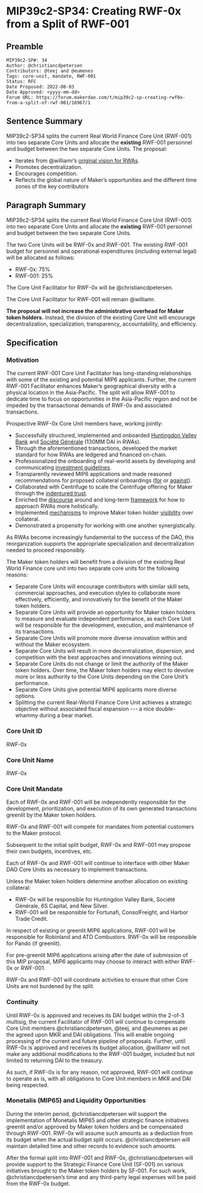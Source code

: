 # MIP39c2-SP34: Creating RWF-0x from a Split of RWF-001

## Preamble

```
MIP39c2-SP#: 34
Author: @christiancdpetersen
Contributors: @teej and @eumenes
Tags: core-unit, mandate, RWF-001
Status: RFC
Date Proposed: 2022-08-03
Date Approved: <yyyy-mm-dd>
Forum URL: https://forum.makerdao.com/t/mip39c2-sp-creating-rwf0x-from-a-split-of-rwf-001/16967/1
```

## Sentence Summary

MIP39c2-SP34 splits the current Real World Finance Core Unit (RWF-001) into two separate Core Units and allocate the **existing** RWF-001 personnel and budget between the two separate Core Units. The proposal:

- Iterates from @williamr’s [original vision for RWAs](https://forum.makerdao.com/t/short-take-exciting-news-and-opportunity-for-rwa-teams/16849).
- Promotes decentralization.
- Encourages competition.
- Reflects the global nature of Maker’s opportunities and the different time zones of the key contributors

## Paragraph Summary

MIP39c2-SP34 splits the current Real World Finance Core Unit (RWF-001) into two separate Core Units and allocate the **existing** RWF-001 personnel and budget between the two separate Core Units.

The two Core Units will be RWF-0x and RWF-001. The existing RWF-001 budget for personnel and operational expenditures (including external legal) will be allocated as follows:

- RWF-0x: 75%
- RWF-001: 25%

The Core Unit Facilitator for RWF-0x will be @christiancdpetersen.

The Core Unit Facilitator for RWF-001 will remain @williamr.

**The proposal will not increase the administrative overhead for Maker token holders.** Instead, the division of the existing Core Unit will encourage decentralization, specialization, transparency, accountability, and efficiency.

## Specification

### Motivation

The current RWF-001 Core Unit Facilitator has long-standing relationships with some of the existing and potential MIP6 applicants. Further, the current RWF-001 Facilitator enhances Maker’s geographical diversity with a physical location in the Asia-Pacific. The split will allow RWF-001 to dedicate time to focus on opportunities in the Asia-Pacific region and not be impeded by the transactional demands of RWF-0x and associated transactions.

Prospective RWF-0x Core Unit members have, working jointly:

- Successfully structured, implemented and onboarded [Huntingdon Valley Bank](https://forum.makerdao.com/t/huntingdon-valley-bank-hvb-rwa-collateral-onboarding-risk-assessment/15828) and [Société Générale](https://forum.makerdao.com/t/sg-forge-socgen-risk-assessment/15638) (130MM DAI in RWAs).
- Through the aforementioned transactions, developed the market standard for how RWAs are ledgered and financed on-chain.
- Professionalized the onboarding of real-world assets by developing and communicating [investment guidelines](https://forum.makerdao.com/t/methodology-for-review-of-mip6-structured-finance-transactions/12697).
- Transparently reviewed MIP6 applications and made reasoned recommendations for proposed collateral onboardings ([for](https://forum.makerdao.com/t/mip6-huntingdon-valley-bank-loan-syndication-collateral-onboarding-application/14219/18) or [against](https://forum.makerdao.com/t/monetalis-mip6-collateral-onboarding-risk-evaluation/13658)).
- Collaborated with Centrifuge to scale the Centrifuge offering for Maker through the [indentured trust](https://forum.makerdao.com/t/what-is-a-trust-indenture-what-is-an-indenture-trustee/14697).
- Enriched the [discourse](https://forum.makerdao.com/t/a-north-star-dai-as-the-destination/14838) around and long-term [framework](https://forum.makerdao.com/t/charting-a-path-for-rwas-part-2-the-maker-standard/16725) for how to approach RWAs more holistically.
- Implemented [mechanisms](https://forum.makerdao.com/t/real-world-finance-decision-making-and-delegated-committee-proposal/15276) to improve Maker token holder [visibility](https://forum.makerdao.com/t/huntingdon-valley-bank-transaction-documents-on-permaweb/16264) over collateral.
- Demonstrated a propensity for working with one another synergistically.

As RWAs become increasingly fundamental to the success of the DAO, this reorganization supports the appropriate specialization and decentralization needed to proceed responsibly.

The Maker token holders will benefit from a division of the existing Real World Finance core unit into two separate core units for the following reasons:

- Separate Core Units will encourage contributors with similar skill sets, commercial approaches, and execution styles to collaborate more effectively, efficiently, and innovatively for the benefit of the Maker token holders.
- Separate Core Units will provide an opportunity for Maker token holders to measure and evaluate independent performance, as each Core Unit will be responsible for the development, execution, and maintenance of its transactions.
- Separate Core Units will promote more diverse innovation within and without the Maker ecosystem.
- Separate Core Units will result in more decentralization, dispersion, and competition with the best approaches and innovations winning out.
- Separate Core Units do not change or limit the authority of the Maker token holders. Over time, the Maker token holders may elect to devolve more or less authority to the Core Units depending on the Core Unit’s performance.
- Separate Core Units give potential MIP6 applicants more diverse options.
- Splitting the current Real-World Finance Core Unit achieves a strategic objective without associated fiscal expansion --- a nice double-whammy during a bear market.

### Core Unit ID

RWF-0x

### Core Unit Name

RWF-0x

### Core Unit Mandate

Each of RWF-0x and RWF-001 will be independently responsible for the development, prioritization, and execution of its own generated transactions greenlit by the Maker token holders.

RWF-0x and RWF-001 will compete for mandates from potential customers to the Maker protocol.

Subsequent to the initial split budget, RWF-0x and RWF-001 may propose their own budgets, incentives, etc.

Each of RWF-0x and RWF-001 will continue to interface with other Maker DAO Core Units as necessary to implement transactions.

Unless the Maker token holders determine another allocation on existing collateral:

- RWF-0x will be responsible for Huntingdon Valley Bank, Société Générale, 6S Capital, and New Silver.
- RWF-001 will be responsible for Fortunafi, ConsolFreight, and Harbor Trade Credit.

In respect of existing or greenlit MIP6 applications, RWF-001 will be responsible for Robinland and ATD Combustors. RWF-0x will be responsible for Pando (if greenlit).

For pre-greenlit MIP6 applications arising after the date of submission of this MIP proposal, MIP6 applicants may choose to interact with either RWF-0x or RWF-001.

RWF-0x and RWF-001 will coordinate activities to ensure that other Core Units are not burdened by the split.

### Continuity

Until RWF-0x is approved and receives its DAI budget within the 2-of-3 multisig, the current Facilitator of RWF-001 will continue to compensate Core Unit members @christiancdpetersen, @teej, and @eumenes as per the agreed upon MKR and DAI obligations. This will enable ongoing processing of the current and future pipeline of proposals. Further, until RWF-0x is approved and receives its budget allocation, @williamr will not make any additional modifications to the RWF-001 budget, included but not limited to returning DAI to the treasury.

As such, if RWF-0x is for any reason, not approved, RWF-001 will continue to operate as is, with all obligations to Core Unit members in MKR and DAI being respected.

### Monetalis (MIP65) and Liquidity Opportunities

During the interim period, @christiancdpetersen will support the implementation of Monetalis MIP65 and other strategic finance initiatives greenlit and/or approved by Maker token holders and be compensated through RWF-001. RWF-0x will assume such amounts as a deduction from its budget when the actual budget split occurs. @christiancdpetersen will maintain detailed time and other records to evidence such amounts.

After the formal split into RWF-001 and RWF-0x, @christiancdpetersen will provide support to the Strategic Finance Core Unit (SF-001) on various initiatives brought to the Maker token holders by SF-001. For such work, @christiancdpetersen’s time and any third-party legal expenses will be paid from the RWF-0x budget.
